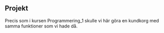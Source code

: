 ## Projekt  
  
Precis som i kursen Programmering_1 skulle vi här göra en kundkorg med samma funktioner som vi hade då.  

